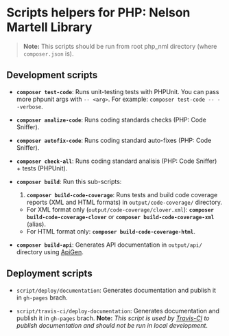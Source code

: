 # Scripts helpers for PHP: Nelson Martell Library

> **Note:** This scripts should be run from root php_nml directory (where `composer.json` is).


## Development scripts

- **`composer test-code`**: Runs unit-testing tests with PHPUnit. You can pass more phpunit args with `-- <arg>`. For example: `composer test-code -- --verbose`.

- **`composer analize-code`**: Runs coding standards checks (PHP: Code Sniffer).

- **`composer autofix-code`**: Runs coding standard auto-fixes (PHP: Code Sniffer).

- **`composer check-all`**: Runs coding standard analisis (PHP: Code Sniffer) + tests (PHPUnit).

- **`composer build`**: Run this sub-scripts:
  1. **`composer build-code-coverage`**: Runs tests and build code coverage reports (XML and HTML formats) in `output/code-coverage/` directory.
    - For XML format only (`output/code-coverage/clover.xml`): **`composer build-code-coverage-clover`** or **`composer build-code-coverage-xml`** (alias).
    - For HTML format only: **`composer build-code-coverage-html`**.

- **`composer build-api`**: Generates API documentation in `output/api/` directory using [ApiGen](https://github.com/ApiGen/ApiGen).



## Deployment scripts

- `script/deploy/documentation`: Generates documentation and publish it in `gh-pages` brach.

- `script/travis-ci/deploy-documentation`: Generates documentation and publish it in `gh-pages` brach. **Note:** _This script is used by [Travis-CI](travis-ci.org) to publish documentation and should not be run in local development_.
